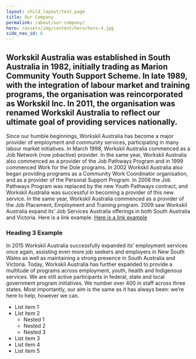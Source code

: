 ```yaml
---
layout: child_layout/text_page
title: Our Company
permalink: /about/our-company/
hero: /assets/img/content/hero/hero-4.jpg
side_nav_id: 6
---
```


## Workskil Australia was established in South Australia in 1982, initially trading as Marion Community Youth Support Scheme. In late 1989, with the integration of labour market and training programs, the organisation was reincorporated as Workskil Inc. In 2011, the organisation was renamed Workskil Australia to reflect our ultimate goal of providing services nationally.

Since our humble beginnings, Workskil Australia has become a major provider of employment and community services, participating in many labour market initiatives. In March 1998, Workskil Australia commenced as a Job Network (now jobactive) provider. In the same year, Workskil Australia also commenced as a provider of the Job Pathways Program and in 1999 commenced Work for the Dole programs. In 2002 Workskil Australia also began providing programs as a Community Work Coordinator organisation, and as a provider of the Personal Support Program. In 2006 the Job Pathways Program was replaced by the new Youth Pathways contract, and Workskil Australia was successful in becoming a provider of this new service. In the same year, Workskil Australia commenced as a provider of the Job Placement, Employment and Training program. 2009 saw Workskil Australia expand its’ Job Services Australia offerings in both South Australia and Victoria. Here is a link example. <a href="#">Here is a link example</a>

### Heading 3 Example

In 2015 Workskil Australia successfully expanded its' employment services once again, assisting even more job seekers and employers in New South Wales as well as maintaining a strong presence in South Australia and Victoria. Today, Workskil Australia has further expanded to provide a multitude of programs across employment, youth, health and Indigenous services. We are still active participants in federal, state and local government program initiatives. We number over 400 in staff across three states. Most importantly, our aim is the same as it has always been: we’re here to help, however we can.

* List item 1
* List item 2
  * Nested 1
  * Nested 2
  * Nested 3
* List item 3
* List item 4
* List item 5